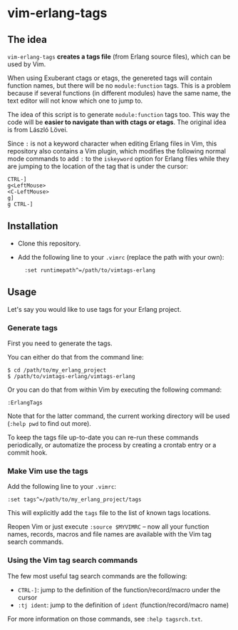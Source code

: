 vim-erlang-tags
===============

The idea
--------

`vim-erlang-tags` **creates a tags file** (from Erlang source files), which can
be used by Vim.

When using Exuberant ctags or etags, the genereted tags will contain function
names, but there will be no `module:function` tags. This is a problem
because if several functions (in different modules) have the same name, the
text editor will not know which one to jump to.

The idea of this script is to generate `module:function` tags too. This way the
code will be **easier to navigate than with ctags or etags**. The original idea
is from László Lövei.

Since `:` is not a keyword character when editing Erlang files in Vim, this
repository also contains a Vim plugin, which modifies the following normal mode
commands to add `:` to the `iskeyword` option for Erlang files while they are
jumping to the location of the tag that is under the cursor:

    CTRL-]
    g<LeftMouse>
    <C-LeftMouse>
    g]
    g CTRL-]

Installation
------------

- Clone this repository.
- Add the following line to your `.vimrc` (replace the path with your own):

        :set runtimepath^=/path/to/vimtags-erlang

Usage
-----

Let's say you would like to use tags for your Erlang project.

### Generate tags

First you need to generate the tags.

You can either do that from the command line:

    $ cd /path/to/my_erlang_project
    $ /path/to/vimtags-erlang/vimtags-erlang

Or you can do that from within Vim by executing the following command:

    :ErlangTags

Note that for the latter command, the current working directory will be used
(`:help pwd` to find out more).

To keep the tags file up-to-date you can re-run these commands periodically, or
automatize the process by creating a crontab entry or a commit hook.

### Make Vim use the tags

Add the following line to your `.vimrc`:

    :set tags^=/path/to/my_erlang_project/tags

This will explicitly add the `tags` file to the list of known tags locations.

Reopen Vim or just execute `:source $MYVIMRC` – now all your function names,
records, macros and file names are available with the Vim tag search commands.

### Using the Vim tag search commands

The few most useful tag search commands are the following:

- `CTRL-]`: jump to the definition of the function/record/macro under the cursor
- `:tj ident`: jump to the definition of `ident` (function/record/macro name)

For more information on those commands, see `:help tagsrch.txt`.
